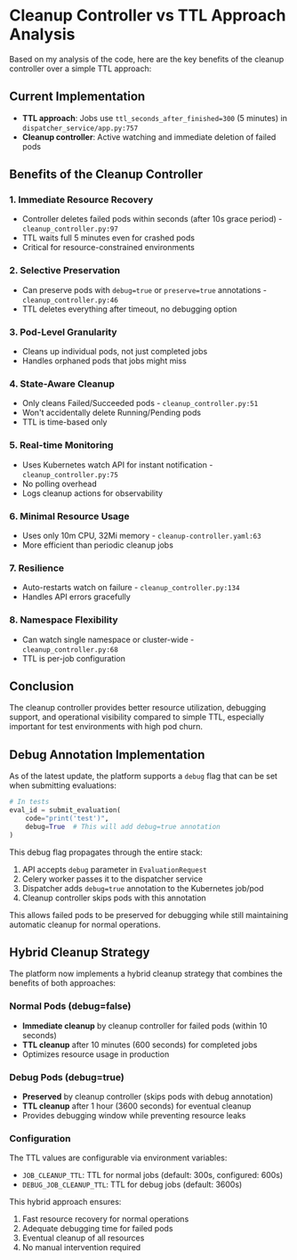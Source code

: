 # Cleanup Controller vs TTL Approach Analysis

Based on my analysis of the code, here are the key benefits of the cleanup controller over a simple TTL approach:

## Current Implementation

- **TTL approach**: Jobs use `ttl_seconds_after_finished=300` (5 minutes) in `dispatcher_service/app.py:757`
- **Cleanup controller**: Active watching and immediate deletion of failed pods

## Benefits of the Cleanup Controller

### 1. Immediate Resource Recovery
- Controller deletes failed pods within seconds (after 10s grace period) - `cleanup_controller.py:97`
- TTL waits full 5 minutes even for crashed pods
- Critical for resource-constrained environments

### 2. Selective Preservation
- Can preserve pods with `debug=true` or `preserve=true` annotations - `cleanup_controller.py:46`
- TTL deletes everything after timeout, no debugging option

### 3. Pod-Level Granularity
- Cleans up individual pods, not just completed jobs
- Handles orphaned pods that jobs might miss

### 4. State-Aware Cleanup
- Only cleans Failed/Succeeded pods - `cleanup_controller.py:51`
- Won't accidentally delete Running/Pending pods
- TTL is time-based only

### 5. Real-time Monitoring
- Uses Kubernetes watch API for instant notification - `cleanup_controller.py:75`
- No polling overhead
- Logs cleanup actions for observability

### 6. Minimal Resource Usage
- Uses only 10m CPU, 32Mi memory - `cleanup-controller.yaml:63`
- More efficient than periodic cleanup jobs

### 7. Resilience
- Auto-restarts watch on failure - `cleanup_controller.py:134`
- Handles API errors gracefully

### 8. Namespace Flexibility
- Can watch single namespace or cluster-wide - `cleanup_controller.py:68`
- TTL is per-job configuration

## Conclusion

The cleanup controller provides better resource utilization, debugging support, and operational visibility compared to simple TTL, especially important for test environments with high pod churn.

## Debug Annotation Implementation

As of the latest update, the platform supports a `debug` flag that can be set when submitting evaluations:

```python
# In tests
eval_id = submit_evaluation(
    code="print('test')", 
    debug=True  # This will add debug=true annotation
)
```

This debug flag propagates through the entire stack:
1. API accepts `debug` parameter in `EvaluationRequest`
2. Celery worker passes it to the dispatcher service
3. Dispatcher adds `debug=true` annotation to the Kubernetes job/pod
4. Cleanup controller skips pods with this annotation

This allows failed pods to be preserved for debugging while still maintaining automatic cleanup for normal operations.

## Hybrid Cleanup Strategy

The platform now implements a hybrid cleanup strategy that combines the benefits of both approaches:

### Normal Pods (debug=false)
- **Immediate cleanup** by cleanup controller for failed pods (within 10 seconds)
- **TTL cleanup** after 10 minutes (600 seconds) for completed jobs
- Optimizes resource usage in production

### Debug Pods (debug=true)
- **Preserved** by cleanup controller (skips pods with debug annotation)
- **TTL cleanup** after 1 hour (3600 seconds) for eventual cleanup
- Provides debugging window while preventing resource leaks

### Configuration
The TTL values are configurable via environment variables:
- `JOB_CLEANUP_TTL`: TTL for normal jobs (default: 300s, configured: 600s)
- `DEBUG_JOB_CLEANUP_TTL`: TTL for debug jobs (default: 3600s)

This hybrid approach ensures:
1. Fast resource recovery for normal operations
2. Adequate debugging time for failed pods
3. Eventual cleanup of all resources
4. No manual intervention required